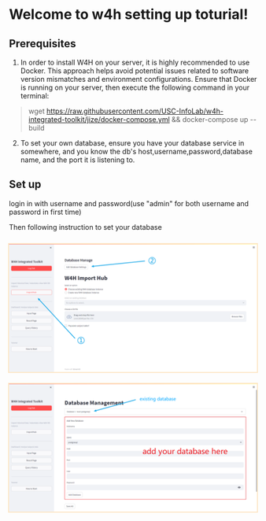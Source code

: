 # Welcome to w4h setting up toturial!

## Prerequisites
1. In order to install W4H on your server, it is highly recommended to use Docker. This approach helps avoid potential issues related to software version mismatches and environment configurations. Ensure that Docker is running on your server, then execute the following command in your terminal:
> wget https://raw.githubusercontent.com/USC-InfoLab/w4h-integrated-toolkit/jize/docker-compose.yml && docker-compose up --build

2. To set your own database, ensure you have your database service in somewhere, and you know the
db's host,username,password,database name, and the port it is listening to.

## Set up
login in with username and password(use "admin" for both username and password in first time)

Then following instruction to set your database
    <div style="display: flex;justify-content: center; "><img src="/static/manage_database_1.png" alt="manage_database_1" style="margin:10px;width:800px;border: 2px solid rgba(252, 176, 69, 0.3);"/></div>
    <div style="display: flex;justify-content: center; "><img src="/static/manage_database_2.png" alt="manage_database_2" style="margin:10px;width:800px;border: 2px solid rgba(252, 176, 69, 0.3);"/></div>
